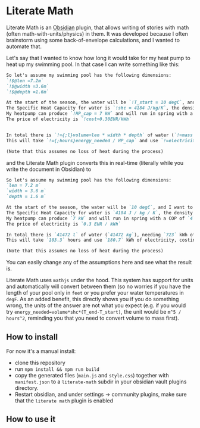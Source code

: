 # Literate Math

Literate Math is an [Obsidian][1] plugin, that allows writing of stories with math (often math-with-units/physics) in them. It was developed because I often brainstorm using some back-of-envelope calculations, and I wanted to automate that.

Let's say that I wanted to know how long it would take for my heat pump to heat up my swimming pool.
In that case I can write something like this:

```md
So let's assume my swimming pool has the following dimensions:
`!$@len =7.2m`
`!$@width =3.6m`
`!$@depth =1.6m`

At the start of the season, the water will be `!T_start = 10 degC`, and I want to heat it to `!T_end = 25 degC`
The Specific Heat Capacity for water is `!shc = 4184 J/kg/K`, the density of water is `!density=1kg/l`
My heatpump can produce `!HP_cap = 7 kW` and will run in spring with a COP of `!cop=4`.
The price of electricity is `!cost=0.30EUR/kWh`


In total there is `!={;l}volume=len * width * depth` of water (`!=mass = volume * density`), needing `!={;kWh} energy_needed=mass*shc*(T_end-T_start)` of energy to heat up.
This will take `!={;hours}energy_needed / HP_cap` and use `!=electricity_needed=energy_needed / cop` of electricity, costing `!=electricity_needed * cost`.

(Note that this assumes no loss of heat during the process)
```

and the Literate Math plugin converts this in real-time (literally while you write the document in Obsidian) to

```markdown
So let's assume my swimming pool has the following dimensions:
`len = 7.2 m`
`width = 3.6 m`
`depth = 1.6 m`

At the start of the season, the water will be `10 degC`, and I want to heat it to `25 degC`
The Specific Heat Capacity for water is `4184 J / kg / K`, the density of water is `1 kg / l`
My heatpump can produce `7 kW` and will run in spring with a COP of `4`.
The price of electricity is `0.3 EUR / kWh`

In total there is `41472 l` of water (`41472 kg`), needing `723` kWh of energy to heat up.
This will take `103.3` hours and use `180.7` kWh of electricity, costing `54.22 EUR`.

(Note that this assumes no loss of heat during the process)
```

You can easily change any of the assumptions here and see what the result is.

Literate Math uses `mathjs` under the hood.
This system has support for units and automatically will convert between them (so no worries if you have the length of your pool only in `feet` or you prefer your water temperatures in `degF`.
As an added benefit, this directly shows you if you do something wrong, the units of the answer are not what you expect (e.g. if you would try `energy_needed=volume*shc*(T_end-T_start)`, the unit would be `m^5 / hours^2`, reminding you that you need to convert volume to mass first).


## How to install

For now it's a manual install:

- clone this repository
- run `npm install && npm run build`
- copy the generated files (`main.js` and `style.css`) together with `manifest.json` to a `literate-math` subdir in your obsidian vault plugins directory.
- Restart obsidian, and under settings -> community plugins, make sure that the `literate math` plugin is enabled

## How to use it

[1]: https://obsidian.md
